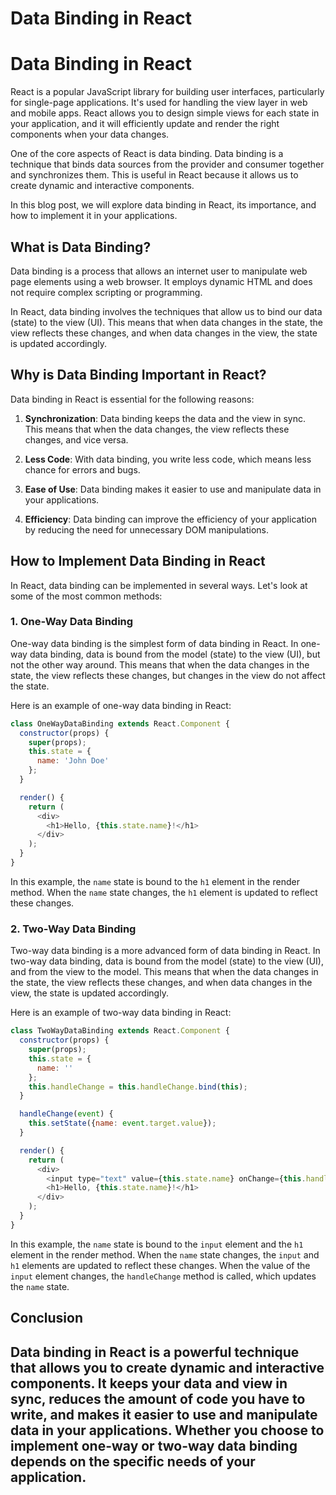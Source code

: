 # Data Binding in React
# Data Binding in React

React is a popular JavaScript library for building user interfaces, particularly for single-page applications. It's used for handling the view layer in web and mobile apps. React allows you to design simple views for each state in your application, and it will efficiently update and render the right components when your data changes. 

One of the core aspects of React is data binding. Data binding is a technique that binds data sources from the provider and consumer together and synchronizes them. This is useful in React because it allows us to create dynamic and interactive components. 

In this blog post, we will explore data binding in React, its importance, and how to implement it in your applications. 

## What is Data Binding?

Data binding is a process that allows an internet user to manipulate web page elements using a web browser. It employs dynamic HTML and does not require complex scripting or programming. 

In React, data binding involves the techniques that allow us to bind our data (state) to the view (UI). This means that when data changes in the state, the view reflects these changes, and when data changes in the view, the state is updated accordingly. 

## Why is Data Binding Important in React?

Data binding in React is essential for the following reasons:

1. **Synchronization**: Data binding keeps the data and the view in sync. This means that when the data changes, the view reflects these changes, and vice versa.

2. **Less Code**: With data binding, you write less code, which means less chance for errors and bugs.

3. **Ease of Use**: Data binding makes it easier to use and manipulate data in your applications.

4. **Efficiency**: Data binding can improve the efficiency of your application by reducing the need for unnecessary DOM manipulations.

## How to Implement Data Binding in React

In React, data binding can be implemented in several ways. Let's look at some of the most common methods:

### 1. One-Way Data Binding

One-way data binding is the simplest form of data binding in React. In one-way data binding, data is bound from the model (state) to the view (UI), but not the other way around. This means that when the data changes in the state, the view reflects these changes, but changes in the view do not affect the state.

Here is an example of one-way data binding in React:

```javascript
class OneWayDataBinding extends React.Component {
  constructor(props) {
    super(props);
    this.state = {
      name: 'John Doe'
    };
  }

  render() {
    return (
      <div>
        <h1>Hello, {this.state.name}!</h1>
      </div>
    );
  }
}
```

In this example, the `name` state is bound to the `h1` element in the render method. When the `name` state changes, the `h1` element is updated to reflect these changes.

### 2. Two-Way Data Binding

Two-way data binding is a more advanced form of data binding in React. In two-way data binding, data is bound from the model (state) to the view (UI), and from the view to the model. This means that when the data changes in the state, the view reflects these changes, and when data changes in the view, the state is updated accordingly.

Here is an example of two-way data binding in React:

```javascript
class TwoWayDataBinding extends React.Component {
  constructor(props) {
    super(props);
    this.state = {
      name: ''
    };
    this.handleChange = this.handleChange.bind(this);
  }

  handleChange(event) {
    this.setState({name: event.target.value});
  }

  render() {
    return (
      <div>
        <input type="text" value={this.state.name} onChange={this.handleChange} />
        <h1>Hello, {this.state.name}!</h1>
      </div>
    );
  }
}
```

In this example, the `name` state is bound to the `input` element and the `h1` element in the render method. When the `name` state changes, the `input` and `h1` elements are updated to reflect these changes. When the value of the `input` element changes, the `handleChange` method is called, which updates the `name` state.

## Conclusion

Data binding in React is a powerful technique that allows you to create dynamic and interactive components. It keeps your data and view in sync, reduces the amount of code you have to write, and makes it easier to use and manipulate data in your applications. Whether you choose to implement one-way or two-way data binding depends on the specific needs of your application.
---
